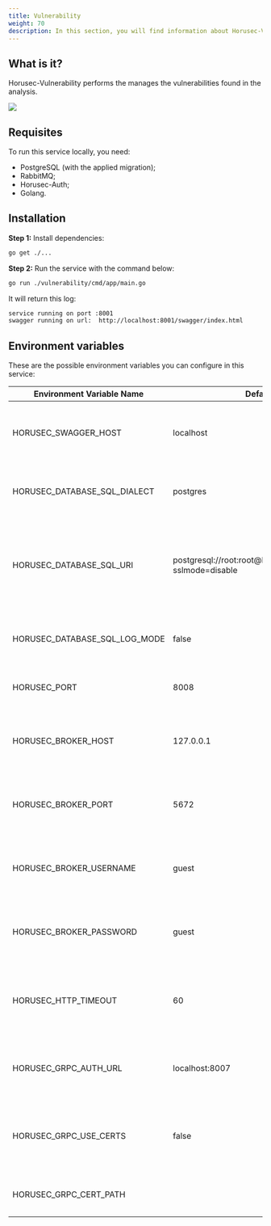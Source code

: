 ```yaml
---
title: Vulnerability
weight: 70
description: In this section, you will find information about Horusec-Vulnerability service.
---
```

 
## **What is it?**

Horusec-Vulnerability performs the manages the vulnerabilities found in the analysis. 


![](/docs/ptbr/web/services/vulnerability/0-arquitecture.jpg)

## **Requisites**

To run this service locally, you need: 

* PostgreSQL (with the applied migration);
* RabbitMQ;
* Horusec-Auth;
* Golang.

## **Installation**

**Step 1:** Install dependencies: 

```bash
go get ./...
```

**Step 2:** Run the service with the command below:

```bash
go run ./vulnerability/cmd/app/main.go
```
It will return this log:

```bash
service running on port :8001
swagger running on url:  http://localhost:8001/swagger/index.html
```

## **Environment variables**

These are the possible environment variables you can configure in this service:  

| Environment Variable Name                           | Default Value         | Description                  |
|---------------------------------------------|-----------------------|------------------------------|
| HORUSEC_SWAGGER_HOST             | localhost                                                        | It gets which host will be available in the swagger. | 
| HORUSEC_DATABASE_SQL_DIALECT     | postgres                                                         | It gets the dialect to connect to POSTGRES database. |
| HORUSEC_DATABASE_SQL_URI         | postgresql://root:root@localhost:5432/horusec_db?sslmode=disable | It gets the URI (Uniform Resource Identifier) to connect to POSTGRES database. |
| HORUSEC_DATABASE_SQL_LOG_MODE    | false                                                            | It gets the value to enable logs on POSTGRES. |
| HORUSEC_PORT                     | 8008                                                             | It gets the port the service will start. |
| HORUSEC_BROKER_HOST              | 127.0.0.1                                                        | It gets the host to connect to the RABBITMQ broker. | 
| HORUSEC_BROKER_PORT              | 5672                                                             | It gets the port to connect to the RABBITMQ broker. |
| HORUSEC_BROKER_USERNAME          | guest                                                            | It gets the username to connect to the RABBITMQ broker. |
| HORUSEC_BROKER_PASSWORD          | guest                                                            | It gets the password to connect to the RABBITMQ broker. |
| HORUSEC_HTTP_TIMEOUT             | 60                                                               | It validates the time in seconds to wait the response for a HTTP request. |
| HORUSEC_GRPC_AUTH_URL            | localhost:8007                                                   | It gets the `horusec-auth` URL connection with the GRPC. |
| HORUSEC_GRPC_USE_CERTS           | false                                                            | Validates if the certificate use on GRPC is enabled or not. |
| HORUSEC_GRPC_CERT_PATH           |                                                                  | It gets the path of GRPC certificate. | 